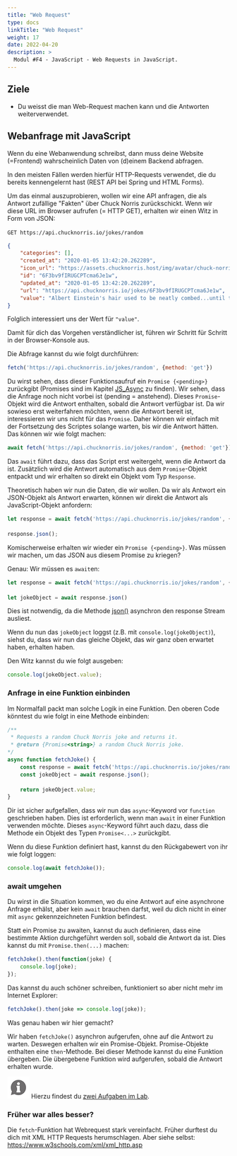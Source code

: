 ```yaml
---
title: "Web Request"
type: docs
linkTitle: "Web Request"
weight: 17
date: 2022-04-20
description: >
  Modul #F4 - JavaScript - Web Requests in JavaScript.
---
```


## Ziele
* Du weisst die man Web-Request machen kann und die Antworten weiterverwendet.


## Webanfrage mit JavaScript
Wenn du eine Webanwendung schreibst, dann muss deine Website (=Frontend) wahrscheinlich Daten von (d)einem Backend abfragen.

In den meisten Fällen werden hierfür HTTP-Requests verwendet, die du bereits kennengelernt hast (REST API bei Spring und HTML Forms).

Um das einmal auszuprobieren, wollen wir eine API anfragen, die als Antwort zufällige "Fakten" über Chuck Norris zurückschickt. Wenn wir diese URL im Browser aufrufen (= HTTP GET), erhalten wir einen Witz in Form von JSON:

`GET https://api.chucknorris.io/jokes/random`

```json
{
    "categories": [],
    "created_at": "2020-01-05 13:42:20.262289",
    "icon_url": "https://assets.chucknorris.host/img/avatar/chuck-norris.png",
    "id": "6F3bv9fIRUGCPTcma6Je1w",
    "updated_at": "2020-01-05 13:42:20.262289",
    "url": "https://api.chucknorris.io/jokes/6F3bv9fIRUGCPTcma6Je1w",
    "value": "Albert Einstein's hair used to be neatly combed...until the day he met Chuck Norris."
}
```

Folglich interessiert uns der Wert für `"value"`.

Damit für dich das Vorgehen verständlicher ist, führen wir Schritt für Schritt in der Browser-Konsole aus.

Die Abfrage kannst du wie folgt durchführen:
```javascript
fetch('https://api.chucknorris.io/jokes/random', {method: 'get'})
```
Du wirst sehen, dass dieser Funktionsaufruf ein `Promise {<pending>}` zurückgibt (Promises sind im Kapitel [JS_Async](../../../../en/docs/web/javascript/18_js_async.md) zu finden). Wir sehen, dass die Anfrage noch nicht vorbei ist (pending = anstehend). Dieses `Promise`-Objekt wird die Antwort enthalten, sobald die Antwort verfügbar ist. Da wir sowieso erst weiterfahren möchten, wenn die Antwort bereit ist, interessieren wir uns nicht für das `Promise`. Daher können wir einfach mit der Fortsetzung des Scriptes solange warten, bis wir die Antwort hätten. Das können wir wie folgt machen:

```javascript
await fetch('https://api.chucknorris.io/jokes/random', {method: 'get'})
```

Das `await` führt dazu, dass das Script erst weitergeht, wenn die Antwort da ist. Zusätzlich wird die Antwort automatisch aus dem `Promise`-Objekt entpackt und wir erhalten so direkt ein Objekt vom Typ `Response`.

Theoretisch haben wir nun die Daten, die wir wollen. Da wir als Antwort ein JSON-Objekt als Antwort erwarten, können wir direkt die Antwort als JavaScript-Objekt anfordern:

```javascript
let response = await fetch('https://api.chucknorris.io/jokes/random', {method: 'get'});

response.json();
```

Komischerweise erhalten wir wieder ein `Promise {<pending>}`. Was müssen wir machen, um das JSON aus diesem Promise zu kriegen?

Genau: Wir müssen es `await`en:
```javascript
let response = await fetch('https://api.chucknorris.io/jokes/random', {method: 'get'});

let jokeObject = await response.json()
```
Dies ist notwendig, da die Methode [json()](https://developer.mozilla.org/en-US/docs/Web/API/Response/json) asynchron den response Stream ausliest.

Wenn du nun das `jokeObject` loggst (z.B. mit `console.log(jokeObject)`), siehst du, dass wir nun das gleiche Objekt, das wir ganz oben erwartet haben, erhalten haben.

Den Witz kannst du wie folgt ausgeben:
```javascript
console.log(jokeObject.value);
```

### Anfrage in eine Funktion einbinden
Im Normalfall packt man solche Logik in eine Funktion. Den oberen Code könntest du wie folgt in eine Methode einbinden:

```javascript
/** 
 * Requests a random Chuck Norris joke and returns it.
 * @return {Promise<string>} a random Chuck Norris joke.
*/
async function fetchJoke() {
    const response = await fetch('https://api.chucknorris.io/jokes/random', { method: 'get' })
    const jokeObject = await response.json();

    return jokeObject.value;
}
```

Dir ist sicher aufgefallen, dass wir nun das `async`-Keyword vor `function` geschrieben haben. Dies ist erforderlich, wenn man `await` in einer Funktion verwenden möchte. Dieses `async`-Keyword führt auch dazu, dass die Methode ein Objekt des Typen `Promise<...>` zurückgibt.

Wenn du diese Funktion definiert hast, kannst du den Rückgabewert von ihr wie folgt loggen:
```javascript
console.log(await fetchJoke());
```

### await umgehen
Du wirst in die Situation kommen, wo du eine Antwort auf eine asynchrone Anfrage erhälst, aber kein `await` brauchen darfst, weil du dich nicht in einer mit `async` gekennzeichneten Funktion befindest.

Statt ein Promise zu awaiten, kannst du auch definieren, dass eine bestimmte Aktion durchgeführt werden soll, sobald die Antwort da ist. Dies kannst du mit `Promise.then(...)` machen:

```javascript
fetchJoke().then(function(joke) {
    console.log(joke);
});
```

Das kannst du auch schöner schreiben, funktioniert so aber nicht mehr im Internet Explorer:
```javascript
fetchJoke().then(joke => console.log(joke));
```

Was genau haben wir hier gemacht?

Wir haben `fetchJoke()` asynchron aufgerufen, ohne auf die Antwort zu warten. Deswegen erhalten wir ein Promise-Objekt. Promise-Objekte enthalten eine `then`-Methode. Bei dieser Methode kannst du eine Funktion übergeben. Die übergebene Funktion wird aufgerufen, sobald die Antwort erhalten wurde.

![asset](/images/hint.png) Hierzu findest du [zwei Aufgaben im Lab](../../../../labs/web/html_css/03_javascript).

### Früher war alles besser?
Die `fetch`-Funktion hat Webrequest stark vereinfacht. Früher durftest du dich mit XML HTTP Requests herumschlagen. Aber siehe selbst: https://www.w3schools.com/xml/xml_http.asp 
